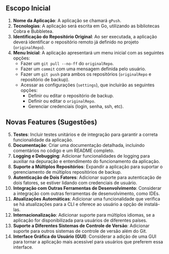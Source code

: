 ## Escopo Inicial

1. **Nome da Aplicação**: A aplicação se chamará `gPush`.
2. **Tecnologias**: A aplicação será escrita em Go, utilizando as bibliotecas Cobra e Bubbletea.
3. **Identificação do Repositório Original**: Ao ser executada, a aplicação deverá identificar o repositório remoto já definido no projeto (`originalRepo`).
4. **Menu Inicial**: A aplicação apresentará um menu inicial com as seguintes opções:
   - Fazer um `git pull --no-ff` do `originalRepo`.
   - Fazer um `commit` com uma mensagem definida pelo usuário.
   - Fazer um `git push` para ambos os repositórios (`originalRepo` e repositório de backup).
   - Acessar as configurações (`settings`), que incluirão as seguintes opções:
     - Definir ou editar o repositório de backup.
     - Definir ou editar o `originalRepo`.
     - Gerenciar credenciais (login, senha, ssh, etc).

## Novas Features (Sugestões)

5. **Testes**: Incluir testes unitários e de integração para garantir a correta funcionalidade da aplicação.
6. **Documentação**: Criar uma documentação detalhada, incluindo comentários no código e um README completo.
7. **Logging e Debugging**: Adicionar funcionalidades de logging para auxiliar na depuração e entendimento do funcionamento da aplicação.
8. **Suporte a Múltiplos Repositórios**: Expandir a aplicação para suportar o gerenciamento de múltiplos repositórios de backup.
9. **Autenticação de Dois Fatores**: Adicionar suporte para autenticação de dois fatores, se estiver lidando com credenciais de usuário.
10. **Integração com Outras Ferramentas de Desenvolvimento**: Considerar a integração com outras ferramentas de desenvolvimento, como IDEs.
11. **Atualizações Automáticas**: Adicionar uma funcionalidade que verifica se há atualizações para a CLI e oferece ao usuário a opção de instalá-las.
12. **Internacionalização**: Adicionar suporte para múltiplos idiomas, se a aplicação for disponibilizada para usuários de diferentes países.
13. **Suporte a Diferentes Sistemas de Controle de Versão**: Adicionar suporte para outros sistemas de controle de versão além do Git.
14. **Interface Gráfica do Usuário (GUI)**: Considerar a adição de uma GUI para tornar a aplicação mais acessível para usuários que preferem essa interface.

